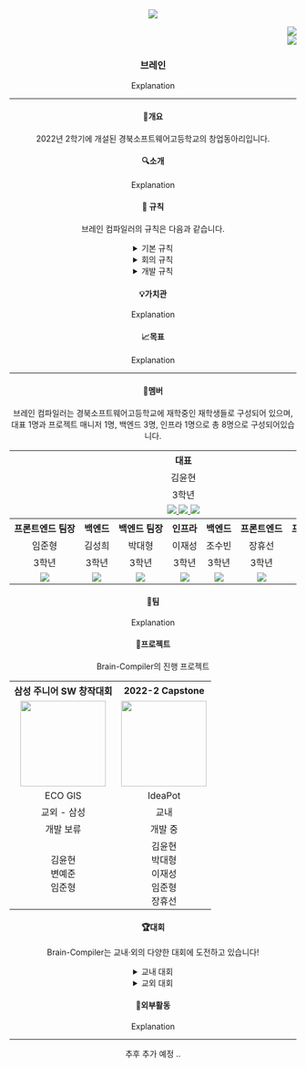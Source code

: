 <header>
  <img src="https://capsule-render.vercel.app/api?type=transparent&fontColor=CCCCCC&text=Brain-Compiler&height=150&fontSize=60&desc=Since%202022&descAlignY=75&descAlign=60" /><!-- 703ee5 -->
  <p align="right">
    <a href="https://www.instagram.com/brain._.compiler/">
      <img src="https://img.shields.io/badge/Instagram-ff69b4?style=flat-square&logo=instagram&logoColor=white" />
    </a>
    <br />
    <a href="mailto:ideapot_@naver.com">
      <img src="https://img.shields.io/badge/ideapot__@naver.com-03C75A?style=flat-square&logo=Naver&logoColor=white" />
    </a>
  <p>
</ header>

<body>
  <div>
    <h3>브레인 </h3>
    <p>Explanation</p>
  </div>
  
  <hr />

  <div>
    <h4>📃개요</h4>
    <p>2022년 2학기에 개설된 경북소프트웨어고등학교의 창업동아리입니다.<p/>
  </div>
  
  <div>
    <h4>🔍소개</h4>
    <p>Explanation<p/>
  </div>
  
  <div>
    <h4>📍 규칙</h4>
    <p>브레인 컴파일러의 규칙은 다음과 같습니다.<p/>
    <details>
      <summary>기본 규칙</summary>
      <ul>
        <li>활동 불참시 사전에 미리 이야기할 것</li>
        <li>시간 약속 지키기</li>
        <li>활동이 끝난 후 본인이 사용한 물품과 자리를 정리할 것</li>
        <li>...</li>
      </ul>
    </details>
    <details>
      <summary>회의 규칙</summary>
      <ul>
        <li>회의 시간에 다른 업무 금지</li>
        <li>주제와 관련 없는 대화 금지</li>
        <li>...</li>
      </ul>
    </details>
    <details>
      <summary>개발 규칙</summary>
      <ul>
        <li>프로젝트 리더의 의견을 존중할 것</li>
        <li>팀원들의 의견을 수용할 것</li>
        <li>팀원과 소통 & 협업할 것</li>
        <li>...</li>
      </ul>
    </details>
  </div>
  
  <div>
    <h4>💡가치관</h4>
    <p>Explanation<p/>
  </div>
  
  <div>
    <h4>📈목표</h4>
    <p>Explanation<p/>
  </div>
  
  <hr />

  <div>
    <h4>👤멤버</h4>
    <p>브레인 컴파일러는 경북소프트웨어고등학교에 재학중인 재학생들로 구성되어 있으며, <br />대표 1명과 프로젝트 매니저 1명, 백엔드 3명, 인프라 1명으로 총 8명으로 구성되어있습니다.<p/>
    <table class="table" style="white-space: nowrap;">
      <th colspan="7">대표</th>
      <tr>
        <td colspan="7" align="center">김윤현</td>
      <tr>
      <tr>
        <td colspan="7" align="center">3학년</td>
      <tr>
      <tr>
        <td colspan="7" align="center">
          <a href="mailto:kyhofficial05@gmail.com">
            <img src="https://img.shields.io/badge/kyhofficial05@gmail.com-EA4335?style=flat-square&logo=gmail&logoColor=white" />
          </a>
          <a href="https://www.instagram.com/yunhyeon._.05/">
            <img src="https://img.shields.io/badge/Instagram-ff69b4?style=flat-square&logo=instagram&logoColor=white" />
          </a>
          <a href="https://github.com/KYH-code">
            <img src="https://img.shields.io/badge/GitHub-181717?style=flat-square&logo=GitHub&logoColor=white" />
          </a>
        </td>
      <tr>
        <th>프론트엔드 팀장</th><th>백엔드</th><th>백엔드 팀장</th><th>인프라</th><th>백엔드</th><th>프론트엔드</th><th>프로젝트 매니저</th>
      <tr>
        <td align="center">임준형</td><td align="center">김성희</td><td align="center">박대형</td><td align="center">이재성</td><td align="center">조수빈</td><td align="center">장휴선</td><td align="center">이찬욱</td>
      <tr>
      <tr>
        <td align="center">3학년</td><td align="center">3학년</td><td align="center">3학년</td><td align="center">3학년</td><td align="center">3학년</td><td align="center">3학년</td><td align="center">2학년</td>
      <tr>
      <tr>
        <td align="center">
          <a href="https://github.com/limjh5699">
            <img src="https://img.shields.io/badge/GitHub-181717?style=flat-square&logo=GitHub&logoColor=white" />
          </a>
        </td>
        <td align="center">
          <a href="https://github.com/ksh1117">
            <img src="https://img.shields.io/badge/GitHub-181717?style=flat-square&logo=GitHub&logoColor=white" />
          </a>
        </td>
        <td align="center">
          <a href="https://github.com/eoguddl">
            <img src="https://img.shields.io/badge/GitHub-181717?style=flat-square&logo=GitHub&logoColor=white" />
          </a>
        </td>
        <td align="center">
          <a href="https://github.com/showbon218">
            <img src="https://img.shields.io/badge/GitHub-181717?style=flat-square&logo=GitHub&logoColor=white" />
          </a>
        </td>
        <td align="center">
          <a href="https://github.com/github-jademon">
            <img src="https://img.shields.io/badge/GitHub-181717?style=flat-square&logo=GitHub&logoColor=white" />
          </a>
        </td>
        <td align="center">
          <a href="https://github.com/Rongtutu">
            <img src="https://img.shields.io/badge/GitHub-181717?style=flat-square&logo=GitHub&logoColor=white" />
          </a>
        </td>
        <td align="center">
          <a href="https://github.com/wHoIsDReAmer">
            <img src="https://img.shields.io/badge/GitHub-181717?style=flat-square&logo=GitHub&logoColor=white" />
          </a>
        </td>
    </table>
  </div>
  
   <div>
    <h4>🏢팀</h4>
    <p>Explanation<p/>
  </div>
  
  <div>
    <h4>📁프로젝트</h4>
    <p>Brain-Compiler의 진행 프로젝트<p/>
    <table class="table" style="white-space: nowrap;">
      <th>삼성 주니어 SW 창작대회</th><th>2022-2 Capstone</th>
      <tr>
        <td align="center">
          <img src="https://user-images.githubusercontent.com/92522544/194135742-2f2f8eaa-09bf-47e7-935f-3c56fa512ab9.png" style="width: 150px; height: 150px;">
        </td>
        <td align="center">
          <img src="https://user-images.githubusercontent.com/92522544/194031819-2481a713-d54b-49ee-8a34-6b7e909e0f0b.png" style="width: 150px; height: 150px;">
        </td>
      <tr>
      <tr>
        <td align="center">ECO GIS</td><td align="center">IdeaPot</td>
      <tr>
      <tr>
        <td align="center">교외 - 삼성</td><td align="center">교내</td>
      <tr>
      <tr>
        <td align="center">개발 보류</td><td align="center">개발 중</td>
      <tr>
      <tr>
        <td align="center">김윤현<br />변예준<br />임준형</td><td align="center">김윤현<br />박대형<br />이재성<br />임준형<br />장휴선</td>
      <tr>
    </table>
  </div>

  
  <div>
    <h4>🏆대회</h4>
    <p>Brain-Compiler는 교내·외의 다양한 대회에 도전하고 있습니다!<p/>
    <details>
      <summary>교내 대회</summary>
      <ul>
        <li><2022-2ND Capstone> IdeaPot - 진행 중</li>
      </ul>
    </details>
    <details>
      <summary>교외 대회</summary>
      <ul>
        <li><삼성 주니어 SW 창작대회> ECO GIS - 본선</li>
      </ul>
    </details>
  </div>
  
  <div>
    <h4>🎫외부활동</h4>
    <p>Explanation<p/>
  </div>
  
  <hr />
  
  추후 추가 예정 ..
  
</body>
